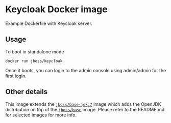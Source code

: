# Keycloak Docker image

Example Dockerfile with Keycloak server.

## Usage

To boot in standalone mode

    docker run jboss/keycloak

Once it boots, you can login to the admin console using admin/admin for the first login. 

## Other details

This image extends the [`jboss/base-jdk:7`](https://github.com/JBoss-Dockerfiles/base-jdk/tree/jdk7) image which adds the OpenJDK distribution on top of the [`jboss/base`](https://github.com/JBoss-Dockerfiles/base) image. Please refer to the README.md for selected images for more info.

